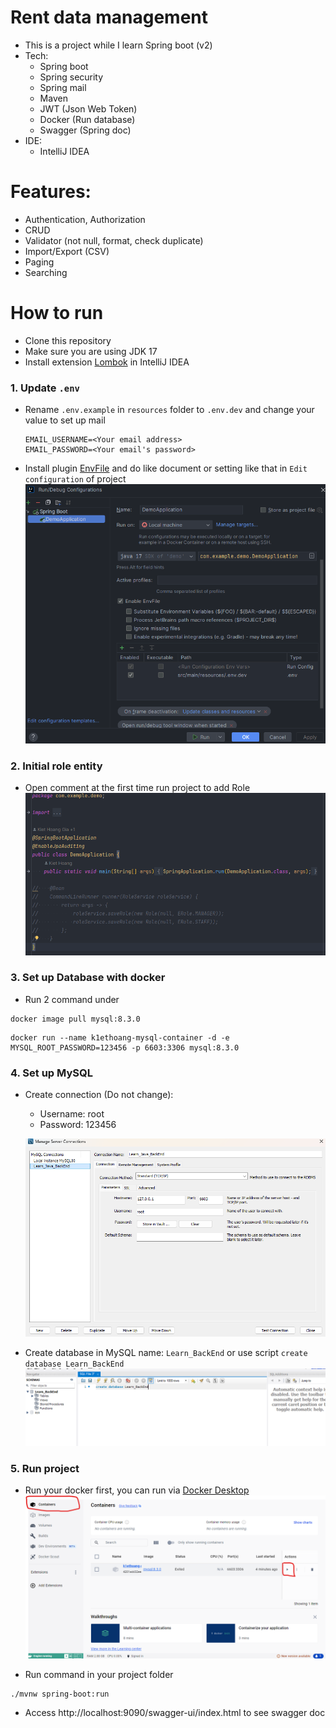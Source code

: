 # Rent data management

- This is a project while I learn Spring boot (v2)
- Tech:
    - Spring boot
    - Spring security
    - Spring mail
    - Maven
    - JWT (Json Web Token)
    - Docker (Run database)
    - Swagger (Spring doc)
- IDE:
    - IntelliJ IDEA

# Features:

- Authentication, Authorization
- CRUD
- Validator (not null, format, check duplicate)
- Import/Export (CSV)
- Paging
- Searching

# How to run

- Clone this repository
- Make sure you are using JDK 17
- Install extension [Lombok](https://projectlombok.org/) in IntelliJ IDEA

### 1. Update `.env`

- Rename `.env.example` in `resources` folder to `.env.dev` and change your value to set up mail
  ```
  EMAIL_USERNAME=<Your email address>
  EMAIL_PASSWORD=<Your email's password>
  ```
- Install plugin [EnvFile](https://plugins.jetbrains.com/plugin/7861-envfile) and do like
  document or setting like that in `Edit configuration` of
  project ![img.png](img/setting-envfile.png)

### 2. Initial role entity

- Open comment at the first time run project to add Role
  ![img.png](img/initial-role.png)

### 3. Set up Database with docker

- Run 2 command under

```docker
docker image pull mysql:8.3.0
```

```docker
docker run --name k1ethoang-mysql-container -d -e MYSQL_ROOT_PASSWORD=123456 -p 6603:3306 mysql:8.3.0
```

### 4. Set up MySQL

- Create connection (Do not change):
    - Username: root
    - Password: 123456

  ![img.png](img/create-connection.png)

- Create database in MySQL name: `Learn_BackEnd` or use script `create database Learn_BackEnd`
  ![img.png](img/create-database.png)

### 5. Run project

- Run your docker first, you can run
  via [Docker Desktop](https://www.docker.com/products/docker-desktop/)
  ![img.png](img/run-docker.png)

- Run command in your project folder

```
./mvnw spring-boot:run
```

- Access http://localhost:9090/swagger-ui/index.html to see swagger doc

